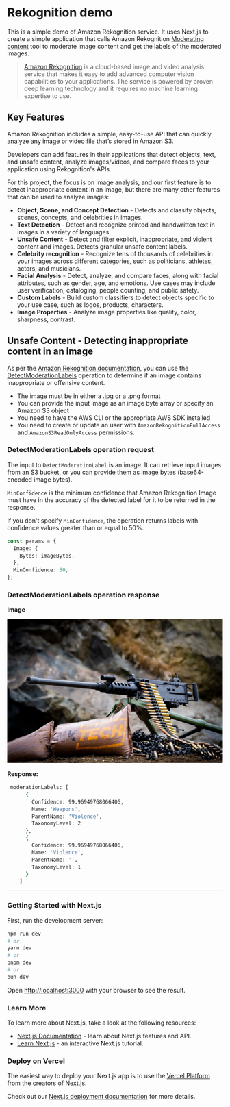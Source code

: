 # Rekognition demo

This is a simple demo of Amazon Rekognition service. It uses Next.js to create a simple application that calls Amazon Rekognition [Moderating content](https://docs.aws.amazon.com/rekognition/latest/dg/moderation.html) tool to moderate image content and get the labels of the moderated images.

> [Amazon Rekognition](https://docs.aws.amazon.com/rekognition) is a cloud-based image and video analysis service that makes it easy to add advanced computer vision capabilities to your applications. The service is powered by proven deep learning technology and it requires no machine learning expertise to use.

## Key Features

Amazon Rekognition includes a simple, easy-to-use API that can quickly analyze any image or video file that’s stored in Amazon S3.

Developers can add features in their applications that detect objects, text, and unsafe content, analyze images/videos, and compare faces to your application using Rekognition's APIs.

For this project, the focus is on image analysis, and our first feature is to detect inappropriate content in an image, but there are many other features that can be used to analyze images:

- **Object, Scene, and Concept Detection** - Detects and classify objects, scenes, concepts, and celebrities in images.
- **Text Detection** - Detect and recognize printed and handwritten text in images in a variety of languages.
- **Unsafe Content** - Detect and filter explicit, inappropriate, and violent content and images. Detects granular unsafe content labels.
- **Celebrity recognition** - Recognize tens of thousands of celebrities in your images across different categories, such as politicians, athletes, actors, and musicians.
- **Facial Analysis** - Detect, analyze, and compare faces, along with facial attributes, such as gender, age, and emotions. Use cases may include user verification, cataloging, people counting, and public safety.
- **Custom Labels** - Build custom classifiers to detect objects specific to your use case, such as logos, products, characters.
- **Image Properties** - Analyze image properties like quality, color, sharpness, contrast.

## Unsafe Content - Detecting inappropriate content in an image

As per the [Amazon Rekognition documentation](https://docs.aws.amazon.com/rekognition/latest/dg/moderation.html), you can use the [DetectModerationLabels](https://docs.aws.amazon.com/rekognition/latest/APIReference/API_DetectModerationLabels.html) operation to determine if an image contains inappropriate or offensive content.

- The image must be in either a .jpg or a .png format
- You can provide the input image as an image byte array or specify an Amazon S3 object
- You need to have the AWS CLI or the appropriate AWS SDK installed
- You need to create or update an user with `AmazonRekognitionFullAccess` and `AmazonS3ReadOnlyAccess` permissions.

### DetectModerationLabels operation request

The input to `DetectModerationLabel` is an image. It can retrieve input images from an S3 bucket, or you can provide them as image bytes (base64-encoded image bytes).

`MinConfidence` is the minimum confidence that Amazon Rekognition Image must have in the accuracy of the detected label for it to be returned in the response.

If you don't specify `MinConfidence`, the operation returns labels with confidence values greater than or equal to 50%.

```typescript
const params = {
  Image: {
    Bytes: imageBytes,
  },
  MinConfidence: 50,
};
```

### DetectModerationLabels operation response

**Image**

![machinegun](public/machinegun.jpeg)

**Response:**

```bash
 moderationLabels: [
      {
        Confidence: 99.96949768066406,
        Name: 'Weapons',
        ParentName: 'Violence',
        TaxonomyLevel: 2
      },
      {
        Confidence: 99.96949768066406,
        Name: 'Violence',
        ParentName: '',
        TaxonomyLevel: 1
      }
    ]
```

---

### Getting Started with Next.js

First, run the development server:

```bash
npm run dev
# or
yarn dev
# or
pnpm dev
# or
bun dev
```

Open [http://localhost:3000](http://localhost:3000) with your browser to see the result.

### Learn More

To learn more about Next.js, take a look at the following resources:

- [Next.js Documentation](https://nextjs.org/docs) - learn about Next.js features and API.
- [Learn Next.js](https://nextjs.org/learn) - an interactive Next.js tutorial.

### Deploy on Vercel

The easiest way to deploy your Next.js app is to use the [Vercel Platform](https://vercel.com/new?utm_medium=default-template&filter=next.js&utm_source=create-next-app&utm_campaign=create-next-app-readme) from the creators of Next.js.

Check out our [Next.js deployment documentation](https://nextjs.org/docs/deployment) for more details.
